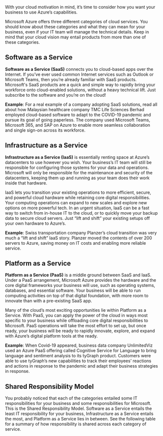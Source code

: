 With your cloud motivation in mind, it’s time to consider how you want your business to use Azure’s capabilities.

Microsoft Azure offers three different categories of cloud services. You should know about these categories and what they can mean for your business, even if your IT team will manage the technical details. Keep in mind that your cloud vision may entail products from more than one of these categories.

## Software as a Service

**Software as a Service (SaaS)** connects you to cloud-based apps over the Internet. If you’ve ever used common Internet services such as Outlook or Microsoft Teams, then you’re already familiar with SaaS products. Microsoft's SaaS products are a quick and simple way to rapidly bring your workforce onto cloud-enabled solutions, without a heavy technical lift. Just subscribe to the software and you’re on the cloud!

**Example**: For a real example of a company adopting SaaS solutions, read all about how Malaysian healthcare company TMC Life Sciences Berhad employed cloud-based software to adapt to the COVID-19 pandemic and pursue its goal of going paperless. The company used Microsoft Teams, Microsoft 365, and SAP on Azure to enable more seamless collaboration and single sign-on across its workforce.

## Infrastructure as a Service

**Infrastructure as a Service (IaaS)** is essentially renting space at Azure’s datacenters to use however you wish. Your business’s IT team will still be responsible for configuring those systems for your data and operations. Microsoft will only be responsible for the maintenance and security of the datacenters, keeping them up and running as your team does their work inside that hardware.

IaaS lets you transition your existing operations to more efficient, secure, and powerful cloud hardware while retaining core digital responsibilities. Your computing operations can expand to new scales and explore new options on more powerful tech. In an urgent situation, IaaS can be a fast way to switch from in-house IT to the cloud, or to quickly move your backup data to secure cloud servers. Just “lift and shift” your existing setups off your own hardware to Azure’s.

**Example**: Swiss transportation company Planzer’s cloud transition was very much a “lift and shift” IaaS story. Planzer moved the contents of over 200 servers to Azure, saving money on IT costs and enabling more reliable service.

## Platform as a Service

**Platform as a Service (PaaS)** is a middle ground between SaaS and IaaS. Under a PaaS arrangement, Microsoft Azure provides the hardware and the core digital frameworks your business will use, such as operating systems, databases, and essential software. Your business will be able to run computing activities on top of that digital foundation, with more room to innovate than with a pre-existing SaaS app.

Many of the cloud’s most exciting opportunities lie within Platform as a Service. With PaaS, you can apply the power of the cloud in ways most specific to your business while offloading core digital responsibilities to Microsoft. PaaS operations will take the most effort to set up, but once ready, your business will be ready to rapidly innovate, explore, and expand with Azure’s digital platform tools at the ready.

**Example**: When Covid-19 appeared, business data company UnlimitedViz used an Azure PaaS offering called Cognitive Service for Language to bring language and sentiment analysis to its tyGraph product. Customers were able to use tyGraph’s new capabilities to track their employees’ reactions and actions in response to the pandemic and adapt their business strategies in response.

## Shared Responsibility Model

You probably noticed that each of the categories entailed some IT responsibilities for your business and some responsibilities for Microsoft. This is the Shared Responsibility Model. Software as a Service entails the least IT responsibility for your business, Infrastructure as a Service entails the most, and Platform as a Service lies in between. See the following table for a summary of how responsibility is shared across each category of service.
